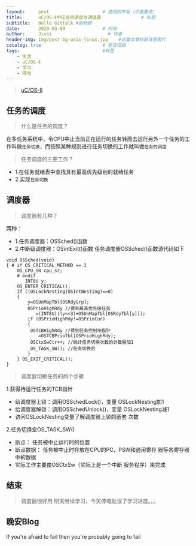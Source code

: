 ```yaml
---
layout:     post                    # 使用的布局（不需要改）
title:      uC/OS-Ⅱ中任务的调度与调度器               # 标题 
subtitle:   Hello Gittalk #副标题
date:       2020-03-09              # 时间
author:     Jiusi                     # 作者
header-img: img/post-bg-unix-linux.jpg    #这篇文章标题背景图片
catalog: true                       # 是否归档
tags:                               #标签
    - 生活
    - uC/OS-Ⅱ
    - 学习
    - 停电
---
```

>[uC/OS-Ⅱ](https://baike.baidu.com/item/uC%2FOS-II)

## 任务的调度

>什么是任务的调度？

在多任务系统中，令CPU中止当前正在运行的任务转而去运行另外一个任务的工作叫做`任务切换`，而按照某种规则进行任务切换的工作就叫做`任务的调度`

>任务调度的主要工作？

- 1.在任务就绪表中查找具有最高优先级别的就绪任务
- 2.实现`任务切换`

## 调度器

>调度器有几种？

两种： 
- 1.任务调度器：OSSched()函数
- 2.中断级调度器：OSintExit()函数
任务调度器OSSched()函数源代码如下
```
void OSSched(void) 
{ # if OS_CRITICAL_METHOD == 3 
	OS_CPU_SR cpu_sr; 
	# endif
       INT8U y;
    OS_ENTER_CRITICAL(); 
    if ((OSLockNesting|OSIntNesting)==0) 
    { 
    	y=OSUnMapTbl[OSRdyGrp]; 
    	OSPrioHighRdy //得到最高优先级任务 
    	   =(INT8U)((y<<3)+OSUnMapTbl[OSRdyTbl[y]]); 
    	if (OSPrioHighRdy!=OSPrioCur) 
    	{
    	 OSTCBHighRdy //得到任务控制块指针 
    	    =OSTCBPrioTbl[OSPrioHighRdy]; 
    	 OSCtxSwCtr++; //统计任务切换次数的计数器加1 
    	 OS_TASK_SW(); //任务切换宏 
    	}
    } OS_EXIT_CRITICAL();
}
```
>调度器切换任务的两个步骤

1.获得待运行任务的TCB指针
  - 给调度器上锁：调用OSSchedLock()，变量 OSLockNesting加1 
  - 给调度器解锁：调用OSSchedUnlock()，变量 OSLockNesting减1 
  - 访问OSLockNesting变量了解调度器上锁的嵌套 次数 
  
2.任务切换宏OS_TASK_SW()
  - 断点： 任务被中止运行时的位置 
  - 断点数据： 任务被中止时存放在CPU的PC、PSW和通用寄存 器等各寄存器中的数据 
  - 实际工作主要由OSCtxSw（实际上是一个中断 服务程序）来完成

## 结束
>调度器很好用
明天继续学习，今天停电耽误了学习进度。。。

## 晚安Blog
If you're afraid to fail then you're probably going to fail


